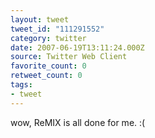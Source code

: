 ```yaml
---
layout: tweet
tweet_id: "111291552"
category: twitter
date: 2007-06-19T13:11:24.000Z
source: Twitter Web Client
favorite_count: 0
retweet_count: 0
tags:
- tweet
---
```


wow, ReMIX is all done for me. :(
